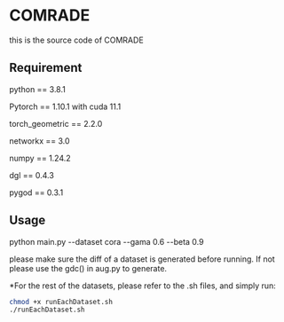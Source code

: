 # COMRADE
this is the source code of COMRADE
## Requirement
python == 3.8.1

Pytorch == 1.10.1 with cuda 11.1

torch_geometric == 2.2.0

networkx == 3.0

numpy == 1.24.2

dgl == 0.4.3

pygod == 0.3.1

## Usage
python main.py --dataset cora --gama 0.6 --beta 0.9

please make sure the diff of a dataset is generated before running. If not please use the gdc() in aug.py to generate.

*For the rest of the datasets, please refer to the .sh files, and simply run:
```Bash
chmod +x runEachDataset.sh
./runEachDataset.sh
```

